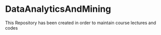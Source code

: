 # DataAnalyticsAndMining
This Repository has been created in order to maintain course lectures and codes 
